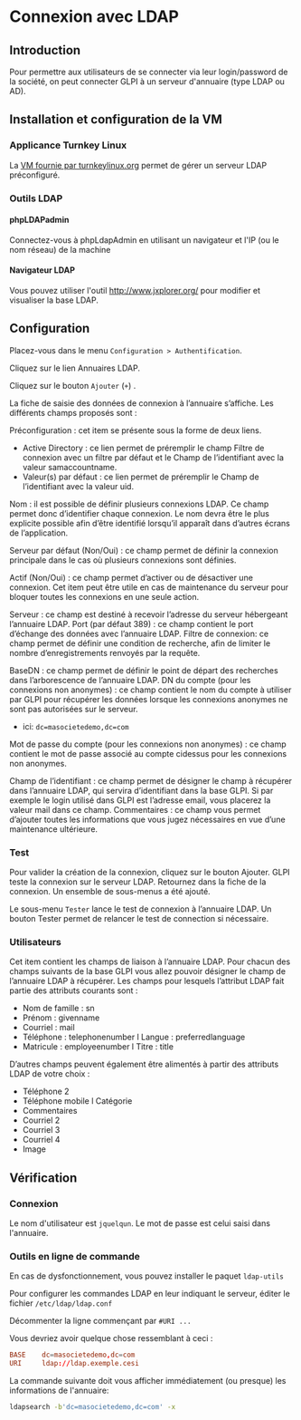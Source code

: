 # Connexion avec LDAP

## Introduction

Pour permettre aux utilisateurs de se connecter via leur login/password de la société, on peut connecter GLPI à un serveur d'annuaire (type LDAP ou AD).

## Installation et configuration de la VM

### Applicance Turnkey Linux

La [VM fournie par turnkeylinux.org](https://www.turnkeylinux.org/openldap) permet de gérer un serveur LDAP préconfiguré.


### Outils LDAP


#### phpLDAPadmin

Connectez-vous à phpLdapAdmin en utilisant un navigateur et l'IP (ou le nom réseau) de la machine

#### Navigateur LDAP

Vous pouvez utiliser l'outil http://www.jxplorer.org/ pour modifier et visualiser la base LDAP.

## Configuration

Placez­-vous dans le menu `Configuration ­> Authentification`.

Cliquez sur le lien Annuaires LDAP.

Cliquez sur le bouton `Ajouter` (`+`) .

La fiche de saisie des données de connexion à l’annuaire s’affiche. Les différents champs proposés sont :

Préconfiguration : cet item se présente sous la forme de deux liens.
 -  Active Directory : ce lien permet de préremplir le champ Filtre de connexion avec un filtre par défaut et le Champ de l’identifiant avec la valeur samaccountname.
 - Valeur(s) par défaut : ce lien permet de préremplir le Champ de l’identifiant avec la valeur uid.

Nom : il est possible de définir plusieurs connexions LDAP. Ce champ permet donc d’identifier chaque connexion. Le nom devra être le plus explicite possible afin d’être identifié lorsqu’il apparaît dans d’autres écrans de l’application.

Serveur par défaut (Non/Oui) : ce champ permet de définir la connexion principale dans le cas où plusieurs connexions sont définies.

Actif (Non/Oui) : ce champ permet d’activer ou de désactiver une connexion. Cet item peut être utile en cas de maintenance du serveur pour bloquer toutes les connexions en une seule action.

Serveur : ce champ est destiné à recevoir l’adresse du serveur hébergeant l’annuaire LDAP. Port (par défaut 389) : ce champ contient le port d’échange des données avec l’annuaire LDAP.
Filtre de connexion: ce champ permet de définir une condition de recherche, afin de limiter le nombre d’enregistrements renvoyés par la requête.

BaseDN : ce champ permet de définir le point de départ des recherches dans l’arborescence de l’annuaire LDAP. DN du compte (pour les connexions non anonymes) : ce champ contient le nom du compte à utiliser par GLPI pour récupérer les données lorsque les connexions anonymes ne sont pas autorisées sur le serveur.

 - ici: `dc=masocietedemo,dc=com`


Mot de passe du compte (pour les connexions non anonymes) : ce champ contient le mot de passe associé au compte ci­dessus pour les connexions non anonymes.

Champ de l’identifiant : ce champ permet de désigner le champ à récupérer dans l’annuaire LDAP, qui servira d’identifiant dans la base GLPI. Si par exemple le login utilisé dans GLPI est l’adresse email, vous placerez la valeur mail dans ce champ.
Commentaires : ce champ vous permet d’ajouter toutes les informations que vous jugez nécessaires en vue d’une maintenance ultérieure.

### Test

Pour valider la création de la connexion, cliquez sur le bouton Ajouter. GLPI teste la connexion sur le serveur LDAP.
Retournez dans la fiche de la connexion. Un ensemble de sous­-menus a été ajouté.

Le sous-menu `Tester` lance le test de connexion à l’annuaire LDAP. Un bouton Tester permet de relancer le test de connection si nécessaire.

### Utilisateurs

Cet item contient les champs de liaison à l’annuaire LDAP. Pour chacun des champs suivants de la base GLPI vous allez pouvoir désigner le champ de l’annuaire LDAP à récupérer.
Les champs pour lesquels l’attribut LDAP fait partie des attributs courants sont :

 - Nom de famille : sn
 - Prénom : givenname
 - Courriel : mail
 - Téléphone : telephonenumber l Langue : preferredlanguage
 - Matricule : employeenumber l Titre : title


D’autres champs peuvent également être alimentés à partir des attributs LDAP de votre choix :

 - Téléphone 2
 - Téléphone mobile l Catégorie
 - Commentaires
 - Courriel 2
 - Courriel 3
 - Courriel 4
 - Image


## Vérification
### Connexion

Le nom d'utilisateur est `jquelqun`. Le mot de passe est celui saisi dans l'annuaire.

### Outils en ligne de commande

En cas de dysfonctionnement, vous pouvez installer le paquet `ldap-utils`

Pour configurer les commandes LDAP en leur indiquant le serveur, éditer le fichier `/etc/ldap/ldap.conf`

Décommenter la ligne commençant par `#URI ...`

Vous devriez avoir quelque chose ressemblant à ceci :

```conf
BASE    dc=masocietedemo,dc=com
URI     ldap://ldap.exemple.cesi
```

La commande suivante doit vous afficher immédiatement (ou presque) les informations de l'annuaire:

```bash
ldapsearch -b'dc=masocietedemo,dc=com' -x
```
